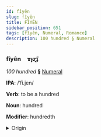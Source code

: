 ```yaml
---
id: fîyên
slug: fîyên
title: FÎYÊN
sidebar_position: 651
tags: [fîyên, Numeral, Romance]
description: 100 hundred § Numeral
---
```


### fîyên&emsp;<span kind="abugida">ɤɟɀ̃ʇ</span>

*100 hundred* **§** [Numeral](../../tags/Numeral)

**IPA**: /ˈfi.jen/

**Verb**: to be a hundred

**Noun**: hundred

**Modifier**: hundredth

<details>
    <summary>Origin</summary>
    Spanish, Peninsular cien [ˈθjẽn]<br/>
    <em>Romance Language Family</em>
</details>